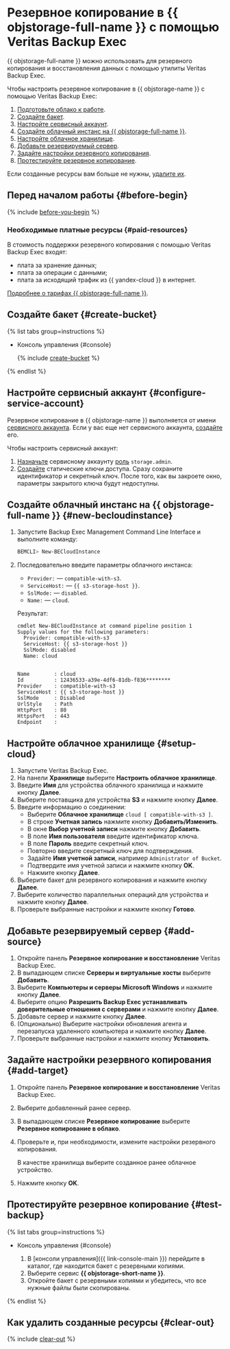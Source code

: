 # Резервное копирование в {{ objstorage-full-name }} с помощью Veritas Backup Exec

{{ objstorage-full-name }} можно использовать для резервного копирования и восстановления данных с помощью утилиты Veritas Backup Exec.

Чтобы настроить резервное копирование в {{ objstorage-name }} с помощью Veritas Backup Exec:

1. [Подготовьте облако к работе](#before-begin).
1. [Создайте бакет](#create-bucket).
1. [Настройте сервисный аккаунт](#configure-service-account).
1. [Создайте облачный инстанс на {{ objstorage-full-name }}](#new-becloudinstance).
1. [Настройте облачное хранилище](#setup-cloud).
1. [Добавьте резервируемый сервер](#add-source).
1. [Задайте настройки резервного копирования](#add-target).
1. [Протестируйте резервное копирование](#test-backup).

Если созданные ресурсы вам больше не нужны, [удалите их](#clear-out).

## Перед началом работы {#before-begin}

{% include [before-you-begin](../_tutorials_includes/before-you-begin.md) %}


### Необходимые платные ресурсы {#paid-resources}

В стоимость поддержки резервного копирования с помощью Veritas Backup Exec входят:

* плата за хранение данных;
* плата за операции с данными;
* плата за исходящий трафик из {{ yandex-cloud }} в интернет.

[Подробнее о тарифах {{ objstorage-full-name }}](../../storage/pricing.md#prices).


## Создайте бакет {#create-bucket}

{% list tabs group=instructions %}

- Консоль управления {#console}

  {% include [create-bucket](../_tutorials_includes/create-public-bucket.md) %}

{% endlist %}

## Настройте сервисный аккаунт {#configure-service-account}

Резервное копирование в {{ objstorage-name }} выполняется от имени [сервисного аккаунта](../../iam/concepts/users/service-accounts.md). Если у вас еще нет сервисного аккаунта, [создайте](../../iam/operations/sa/create.md) его.

Чтобы настроить сервисный аккаунт:

1. [Назначьте](../../iam/operations/sa/assign-role-for-sa.md) сервисному аккаунту [роль](../../iam/concepts/access-control/roles.md#storage-admin) `storage.admin`.
1. [Создайте](../../iam/operations/sa/create-access-key.md) статические ключи доступа. Сразу сохраните идентификатор и секретный ключ. После того, как вы закроете окно, параметры закрытого ключа будут недоступны.

## Создайте облачный инстанс на {{ objstorage-full-name }} {#new-becloudinstance}

1. Запустите Backup Exec Management Command Line Interface и выполните команду:

    ```bash
    BEMCLI> New-BECloudInstance
    ```

1. Последовательно введите параметры облачного инстанса:
    * `Provider:` — `compatible-with-s3`.
    * `ServiceHost:` — `{{ s3-storage-host }}`.
    * `SslMode:` — `disabled`.
    * `Name:` — `cloud`.

    Результат:

    ```text
    cmdlet New-BECloudInstance at command pipeline position 1
    Supply values for the following parameters:
      Provider: compatible-with-s3
      ServiceHost: {{ s3-storage-host }}
      SslMode: disabled
      Name: cloud


    Name        : cloud
    Id          : 12436533-a39e-4df6-81db-f836********
    Provider    : compatible-with-s3
    ServiceHost : {{ s3-storage-host }}
    SslMode     : Disabled
    UrlStyle    : Path
    HttpPort    : 80
    HttpsPort   : 443
    Endpoint    :
    ```

## Настройте облачное хранилище {#setup-cloud}

1. Запустите Veritas Backup Exec.
1. На панели **Хранилище** выберите **Настроить облачное хранилище**.
1. Введите **Имя** для устройства облачного хранилища и нажмите кнопку **Далее**.
1. Выберите поставщика для устройства **S3** и нажмите кнопку **Далее**.
1. Введите информацию о соединении:
    * Выберите **Облачное хранилище** `cloud [ compatible-with-s3 ]`.
    * В строке **Учетная запись** нажмите кнопку **Добавить/Изменить**.
    * В окне **Выбор учетной записи** нажмите кнопку **Добавить**.
    * В поле **Имя пользователя** введите идентификатор ключа.
    * В поле **Пароль** введите секретный ключ.
    * Повторно введите секретный ключ для подтверждения.
    * Задайте **Имя учетной записи**, например `Administrator of Bucket`.
    * Подтвердите имя учетной записи и нажмите кнопку **OK**.
    * Нажмите кнопку **Далее**.
1. Выберите бакет для резервного копирования и нажмите кнопку **Далее**.
1. Выберите количество параллельных операций для устройства и нажмите кнопку **Далее**.
1. Проверьте выбранные настройки и нажмите кнопку **Готово**.

## Добавьте резервируемый сервер {#add-source}

1. Откройте панель **Резервное копирование и восстановление** Veritas Backup Exec.
1. В выпадающем списке **Серверы и виртуальные хосты** выберите **Добавить**.
1. Выберите **Компьютеры и серверы Microsoft Windows** и нажмите кнопку **Далее**.
1. Выберите опцию **Разрешить Backup Exec устанавливать доверительные отношения с серверами** и нажмите кнопку **Далее**.
1. Добавьте сервер и нажмите кнопку **Далее**.
1. (Опционально) Выберите настройки обновления агента и перезапуска удаленного компьютера и нажмите кнопку **Далее**.
1. Проверьте выбранные настройки и нажмите кнопку **Установить**.

## Задайте настройки резервного копирования {#add-target}

1. Откройте панель **Резервное копирование и восстановление** Veritas Backup Exec.
1. Выберите добавленный ранее сервер.
1. В выпадающем списке **Резервное копирование** выберите **Резервное копирование в облако**.
1. Проверьте и, при необходимости, измените настройки резервного копирования.

   В качестве хранилища выберите созданное ранее облачное устройство.
1. Нажмите кнопку **OK**.

## Протестируйте резервное копирование {#test-backup}

{% list tabs group=instructions %}

- Консоль управления {#console}

  1. В [консоли управления]({{ link-console-main }}) перейдите в каталог, где находится бакет с резервными копиями.
  1. Выберите сервис **{{ objstorage-short-name }}**.
  1. Откройте бакет с резервными копиями и убедитесь, что все нужные файлы были скопированы.

{% endlist %}

## Как удалить созданные ресурсы {#clear-out}

{% include [clear-out](../_tutorials_includes/storage-clear-out.md) %}
